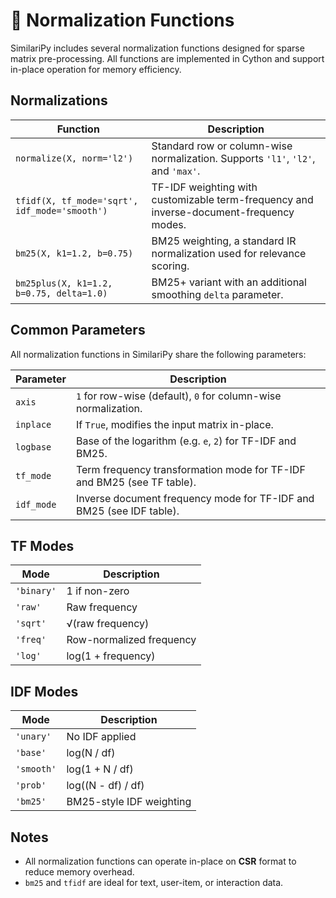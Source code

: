 # 🧮 Normalization Functions

SimilariPy includes several normalization functions designed for sparse matrix pre-processing. All functions are implemented in Cython and support in-place operation for memory efficiency.

## Normalizations

| Function        | Description |
|-----------------|-------------|
| `normalize(X, norm='l2')` | Standard row or column-wise normalization. Supports `'l1'`, `'l2'`, and `'max'`. |
| `tfidf(X, tf_mode='sqrt', idf_mode='smooth')` | TF-IDF weighting with customizable term-frequency and inverse-document-frequency modes. |
| `bm25(X, k1=1.2, b=0.75)` | BM25 weighting, a standard IR normalization used for relevance scoring. |
| `bm25plus(X, k1=1.2, b=0.75, delta=1.0)` | BM25+ variant with an additional smoothing `delta` parameter. |

## Common Parameters

All normalization functions in SimilariPy share the following parameters:

| Parameter     | Description |
|---------------|-------------|
| `axis`        | `1` for row-wise (default), `0` for column-wise normalization. |
| `inplace`     | If `True`, modifies the input matrix in-place. |
| `logbase`     | Base of the logarithm (e.g. `e`, `2`) for TF-IDF and BM25. |
| `tf_mode`     | Term frequency transformation mode for TF-IDF and BM25 (see TF table). |
| `idf_mode`    | Inverse document frequency mode for TF-IDF and BM25 (see IDF table). |

## TF Modes

| Mode     | Description |
|----------|-------------|
| `'binary'` | 1 if non-zero |
| `'raw'`    | Raw frequency |
| `'sqrt'`   | √(raw frequency) |
| `'freq'`   | Row-normalized frequency |
| `'log'`    | log(1 + frequency) |

## IDF Modes

| Mode     | Description |
|----------|-------------|
| `'unary'`  | No IDF applied |
| `'base'`   | log(N / df) |
| `'smooth'` | log(1 + N / df) |
| `'prob'`   | log((N - df) / df) |
| `'bm25'`   | BM25-style IDF weighting |

## Notes

- All normalization functions can operate in-place on **CSR** format to reduce memory overhead.
- `bm25` and `tfidf` are ideal for text, user-item, or interaction data.
